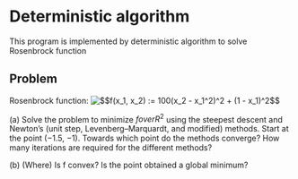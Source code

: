 # Deterministic algorithm

This program is implemented by deterministic algorithm to solve Rosenbrock function

## Problem

Rosenbrock function:
<img src="https://latex.codecogs.com/gif.latex?$$f(x_1,&space;x_2)&space;:=&space;100(x_2&space;-&space;x_1^2)^2&space;&plus;&space;(1&space;-&space;x_1)^2$$" title="$$f(x_1, x_2) := 100(x_2 - x_1^2)^2 + (1 - x_1)^2$$" />

(a) Solve the problem to minimize $f over R^2$ using the steepest descent and Newton’s (unit step, Levenberg–Marquardt, and modified) methods. Start at the point (−1.5, −1). Towards which point do the methods converge? How many iterations are required for the different methods?

(b) (Where) Is f convex? Is the point obtained a global minimum?
